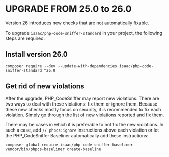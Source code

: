 UPGRADE FROM 25.0 to 26.0
=========================

Version 26 introduces new checks that are not automatically fixable.

To upgrade `isaac/php-code-sniffer-standard` in your project, the following steps are required.

Install version 26.0
---------------------
```shell
composer require --dev --update-with-dependencies isaac/php-code-sniffer-standard ^26.0
```

Get rid of new violations
-------------------------

After the upgrade, PHP_CodeSniffer may report new violations. There are two ways to deal with these violations: fix them
or ignore them. Because these new checks mostly focus on security, it is recommended to fix each violation. Simply go
through the list of new violations reported and fix them.

There may be cases in which it is preferable to not fix the new violations. In such a case, add `// phpcs:ignore`
instructions above each violation or let the PHP_CodeSniffer Baseliner automatically add these instructions:

```shell
composer global require isaac/php-code-sniffer-baseliner
vendor/bin/phpcs-baseliner create-baseline
```
